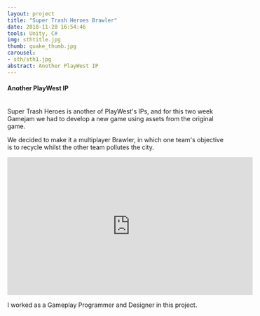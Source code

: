 ```yaml
---
layout: project
title: "Super Trash Heroes Brawler"
date: 2018-11-28 16:54:46
tools: Unity, C#
img: sthtitle.jpg
thumb: quake_thumb.jpg
carousel:
- sth/sth1.jpg
abstract: Another PlayWest IP
---
```

#### Another PlayWest IP
<br>
Super Trash Heroes is another of PlayWest's IPs, and for this two week Gamejam we had to develop a new game using assets from the original game.

We decided to make it a multiplayer Brawler, in which one team's objective is to recycle whilst the other team pollutes the city.

<iframe width="560" height="315" src="https://www.youtube.com/embed/FMv9MjNIv-Y" frameborder="0" allow="accelerometer; autoplay; encrypted-media; gyroscope; picture-in-picture" allowfullscreen></iframe>

I worked as a Gameplay Programmer and Designer in this project.
